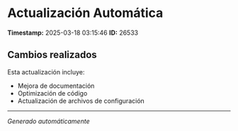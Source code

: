 # Actualización Automática

**Timestamp:** 2025-03-18 03:15:46
**ID:** 26533

## Cambios realizados

Esta actualización incluye:
- Mejora de documentación
- Optimización de código
- Actualización de archivos de configuración

---
*Generado automáticamente*
